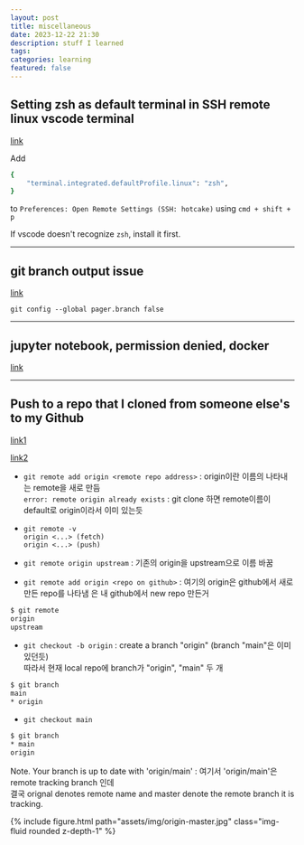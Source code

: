 ```yaml
---
layout: post
title: miscellaneous
date: 2023-12-22 21:30
description: stuff I learned
tags:
categories: learning
featured: false
---
```


## Setting zsh as default terminal in SSH remote linux vscode terminal

[link](https://stackoverflow.com/questions/55978281/how-do-i-configure-a-different-shell-for-a-vs-code-ssh-remote)

Add 
```zsh
{
    "terminal.integrated.defaultProfile.linux": "zsh",
}
```
to `Preferences: Open Remote Settings (SSH: hotcake)` using `cmd + shift + p`

If vscode doesn't recognize `zsh`, install it first.

---

## git branch output issue

[link](https://stackoverflow.com/questions/68413744/my-integrated-vscode-terminal-zsh-opens-git-cli-when-i-type-in-git-branch)

`git config --global pager.branch false`

---

## jupyter notebook, permission denied, docker

[link](https://github.com/jupyter/docker-stacks/issues/1187)

---

## Push to a repo that I cloned from someone else's to my Github

[link1](https://stackoverflow.com/questions/18200248/cloning-a-repo-from-someone-elses-github-and-pushing-it-to-a-repo-on-my-github/44076938#44076938)

[link2](https://www.studytonight.com/git-guide/git-origin-master)

* `git remote add origin <remote repo address>` : origin이란 이름의 <remote repo address> 나타내는 remote을 새로 만듬\
`error: remote origin already exists` : git clone 하면 remote이름이 default로 origin이라서 이미 있는듯

* `git remote -v`\
`origin <...> (fetch)`\
`origin <...> (push)`

* `git remote origin upstream` : 기존의 origin을 upstream으로 이름 바꿈
* `git remote add origin <repo on github>` : 여기의 origin은 github에서 새로만든 repo를 나타냄
<repo on github> 은 내 github에서 new repo 만든거


```bash
$ git remote
origin 
upstream
```

* `git checkout -b origin` : create a branch "origin" (branch "main"은 이미 있던듯) \
따라서 현재 local repo에 branch가 "origin", "main" 두 개

```bash
$ git branch
main
* origin
```

* `git checkout main`

```bash
$ git branch
* main
origin
```
                            
Note. Your branch is up to date with 'origin/main' : 여기서 'origin/main'은 remote tracking branch 인데\
결국 orignal denotes remote name and master denote the remote branch it is tracking.

<!-- ![Alt text](image.png) -->

<div class="row mt-3">
    <div class="col-sm mt-3 mt-md-0">
        {% include figure.html path="assets/img/origin-master.jpg" class="img-fluid rounded z-depth-1" %}
    </div>
    <!-- <div class="col-sm mt-3 mt-md-0">
        {% include figure.html path="assets/img/7.jpg" class="img-fluid rounded z-depth-1" %}
    </div> -->
</div>